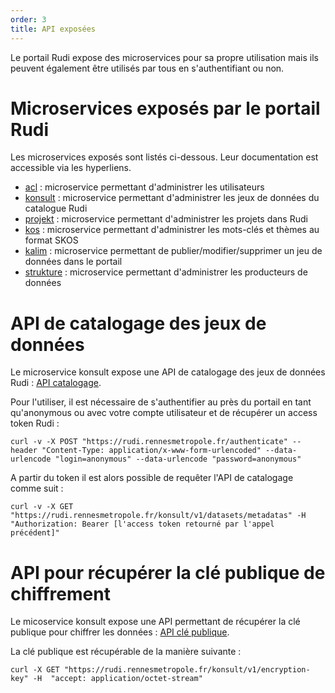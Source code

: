 ```yaml
---
order: 3
title: API exposées
---
```


Le portail Rudi expose des microservices pour sa propre utilisation mais ils peuvent également être utilisés par tous en s'authentifiant ou non.

# Microservices exposés par le portail Rudi

Les microservices exposés sont listés ci-dessous. Leur documentation est accessible via les hyperliens.

* [acl](https://rudi.rennesmetropole.fr/acl/swagger-ui/index.html?configUrl=/acl/v3/api-docs/swagger-config) : microservice permettant d'administrer les utilisateurs
* [konsult](https://rudi.rennesmetropole.fr/konsult/swagger-ui/index.html?configUrl=%2Fkonsult%2Fv3%2Fapi-docs%2Fswagger-config&urls.primaryName=konsult) : microservice permettant d'administrer les jeux de données du catalogue Rudi
* [projekt](https://rudi.rennesmetropole.fr/projekt/swagger-ui/index.html?configUrl=%2Fprojekt%2Fv3%2Fapi-docs%2Fswagger-config&urls.primaryName=projekt) : microservice permettant d'administrer les projets dans Rudi
* [kos](https://rudi.rennesmetropole.fr/kos/swagger-ui/index.html?configUrl=%2Fkos%2Fv3%2Fapi-docs%2Fswagger-config&urls.primaryName=kos) : microservice permettant d'administrer les mots-clés et thèmes au format SKOS
* [kalim](https://rudi.rennesmetropole.fr/kalim/swagger-ui/index.html?configUrl=%2Fkalim%2Fv3%2Fapi-docs%2Fswagger-config&urls.primaryName=kalim) : microservice permettant de publier/modifier/supprimer un jeu de données dans le portail
* [strukture](https://rudi.rennesmetropole.fr/strukture/swagger-ui/index.html?configUrl=%2Fstrukture%2Fv3%2Fapi-docs%2Fswagger-config&urls.primaryName=strukture) : microservice permettant d'administrer les producteurs de données

# API de catalogage des jeux de données
Le microservice konsult expose une API de catalogage des jeux de données Rudi : [API catalogage](https://rudi.rennesmetropole.fr/konsult/swagger-ui/index.html?configUrl=%2Fkonsult%2Fv3%2Fapi-docs%2Fswagger-config&urls.primaryName=konsult#/datasets/searchMetadatas).

Pour l'utiliser, il est nécessaire de s'authentifier au près du portail en tant qu'anonymous ou avec votre compte utilisateur et de récupérer un access token  Rudi :

```
curl -v -X POST "https://rudi.rennesmetropole.fr/authenticate" --header "Content-Type: application/x-www-form-urlencoded" --data-urlencode "login=anonymous" --data-urlencode "password=anonymous"
```

A partir du token il est alors possible de requêter l'API de catalogage comme suit :

```
curl -v -X GET  "https://rudi.rennesmetropole.fr/konsult/v1/datasets/metadatas" -H "Authorization: Bearer [l'access token retourné par l'appel précédent]"
```  

# API pour récupérer la clé publique de chiffrement
Le micoservice konsult expose une API permettant de récupérer la clé publique pour chiffrer les données : [API clé publique](https://rudi.rennesmetropole.fr/konsult/swagger-ui/index.html?configUrl=%2Fkonsult%2Fv3%2Fapi-docs%2Fswagger-config&urls.primaryName=konsult#/encryption-key/getEncryptionKey).

La clé publique est récupérable de la manière suivante :
```
curl -X GET "https://rudi.rennesmetropole.fr/konsult/v1/encryption-key" -H  "accept: application/octet-stream"
```  
